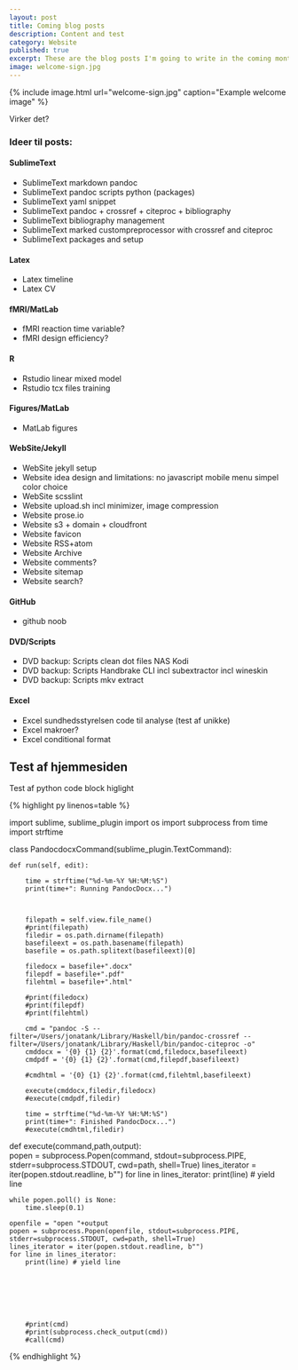 ```yaml
---
layout: post
title: Coming blog posts
description: Content and test
category: Website
published: true
excerpt: These are the blog posts I'm going to write in the coming months. They will mostly be technical posts where I solve some kind of practical issue, for example setting up af jekyll blog or designing images in matlab in publication quality.
image: welcome-sign.jpg
---
```


{% include image.html url="welcome-sign.jpg" caption="Example welcome image" %}


Virker det?

### Ideer til posts:

#### SublimeText

- SublimeText markdown pandoc
- SublimeText pandoc scripts python (packages)
- SublimeText yaml snippet
- SublimeText pandoc + crossref + citeproc + bibliography
- SublimeText bibliography management
- SublimeText marked custompreprocessor with crossref and citeproc
- SublimeText packages and setup

#### Latex

- Latex timeline
- Latex CV

#### fMRI/MatLab

- fMRI reaction time variable?
- fMRI design efficiency?

#### R

- Rstudio linear mixed model
- Rstudio tcx files training

#### Figures/MatLab

- MatLab figures

#### WebSite/Jekyll

- WebSite jekyll setup
- Website idea design and limitations: no javascript mobile menu simpel color choice
- WebSite scsslint
- Website upload.sh incl minimizer, image compression
- Website prose.io
- Website s3 + domain + cloudfront
- Website favicon
- Website RSS+atom
- Website Archive
- Website comments?
- Website sitemap
- Website search?

#### GitHub

- github noob

#### DVD/Scripts

- DVD backup: Scripts clean dot files NAS Kodi
- DVD backup: Scripts Handbrake CLI incl subextractor incl wineskin
- DVD backup: Scripts mkv extract

#### Excel

- Excel sundhedsstyrelsen code til analyse (test af unikke)
- Excel makroer?
- Excel conditional format

## Test af hjemmesiden

Test af python code block higlight


{% highlight py linenos=table %}

import sublime, sublime_plugin
import os
import subprocess
from time import strftime

class PandocdocxCommand(sublime_plugin.TextCommand):

	def run(self, edit):

		time = strftime("%d-%m-%Y %H:%M:%S")
		print(time+": Running PandocDocx...")



		filepath = self.view.file_name()
		#print(filepath)
		filedir = os.path.dirname(filepath)
		basefileext = os.path.basename(filepath)
		basefile = os.path.splitext(basefileext)[0]

		filedocx = basefile+".docx"
		filepdf = basefile+".pdf"
		filehtml = basefile+".html"

		#print(filedocx)
		#print(filepdf)
		#print(filehtml)
		
		cmd = "pandoc -S --filter=/Users/jonatank/Library/Haskell/bin/pandoc-crossref --filter=/Users/jonatank/Library/Haskell/bin/pandoc-citeproc -o"
		cmddocx = '{0} {1} {2}'.format(cmd,filedocx,basefileext)
		cmdpdf = '{0} {1} {2}'.format(cmd,filepdf,basefileext)
		
		#cmdhtml = '{0} {1} {2}'.format(cmd,filehtml,basefileext)
		
		execute(cmddocx,filedir,filedocx)
		#execute(cmdpdf,filedir)

		time = strftime("%d-%m-%Y %H:%M:%S")
		print(time+": Finished PandocDocx...")
		#execute(cmdhtml,filedir)

def execute(command,path,output):    
    popen = subprocess.Popen(command, stdout=subprocess.PIPE, stderr=subprocess.STDOUT, cwd=path, shell=True)
    lines_iterator = iter(popen.stdout.readline, b"")
    for line in lines_iterator:
        print(line) # yield line
    
    while popen.poll() is None:
    	time.sleep(0.1)

    openfile = "open "+output
    popen = subprocess.Popen(openfile, stdout=subprocess.PIPE, stderr=subprocess.STDOUT, cwd=path, shell=True)
    lines_iterator = iter(popen.stdout.readline, b"")
    for line in lines_iterator:
        print(line) # yield line

    


	    


		#print(cmd)
		#print(subprocess.check_output(cmd))
		#call(cmd)

{% endhighlight %}